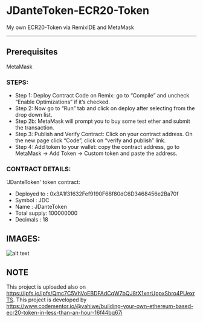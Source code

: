 # JDanteToken-ECR20-Token
My own ECR20-Token via RemixIDE and MetaMask
_______________________________________________________________________________________

## Prerequisites
MetaMask

### STEPS:
* Step 1: Deploy Contract Code on Remix: go to “Compile” and uncheck “Enable Optimizations” if it’s checked.
* Step 2: Now go to “Run” tab and click on deploy after selecting <your token name> from the drop down list.
* Step 2b: MetaMask will prompt you to buy some test ether and submit the transaction.
* Step 3: Publish and Verify Contract: Click on your contract address. On the new page click “Code”, click on “verify and publish” link.
* Step 4: Add token to your wallet: copy the contract address, go to MetaMask -> Add Token -> Custom token and paste the address.

### CONTRACT DETAILS:
'JDanteToken' token contract:

* Deployed to : 0x3A1f31632Fef9190F68f80dC6D3468456e2Ba70f
* Symbol      : JDC
* Name        : JDanteToken
* Total supply: 100000000
* Decimals    : 18

## IMAGES:
![alt text](https://github.com/jackDante/JDanteToken-ECR20-Token/edit/main/1.png)

## NOTE
This project is uploaded also on https://ipfs.io/ipfs/Qmc7C5VhVoEBDFAdCqW7bQJ8tX1xnrUppxSbro4PUexrTS.
This project is developed by https://www.codementor.io/@vahiwe/building-your-own-ethereum-based-ecr20-token-in-less-than-an-hour-16f44bq67i
